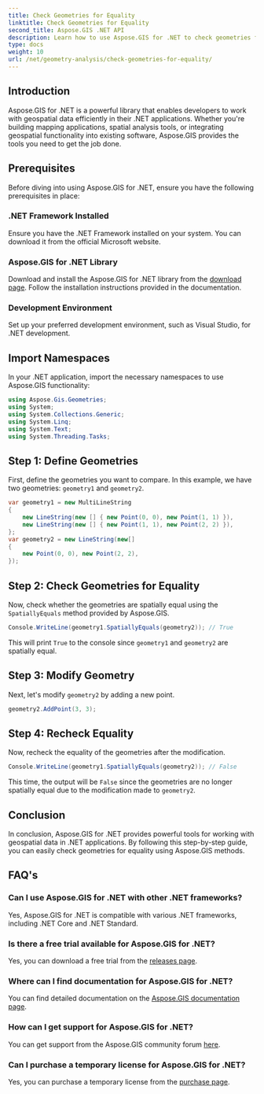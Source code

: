 ```yaml
---
title: Check Geometries for Equality
linktitle: Check Geometries for Equality
second_title: Aspose.GIS .NET API
description: Learn how to use Aspose.GIS for .NET to check geometries for equality in your .NET applications with this comprehensive tutorial.
type: docs
weight: 10
url: /net/geometry-analysis/check-geometries-for-equality/
---
```

## Introduction
Aspose.GIS for .NET is a powerful library that enables developers to work with geospatial data efficiently in their .NET applications. Whether you're building mapping applications, spatial analysis tools, or integrating geospatial functionality into existing software, Aspose.GIS provides the tools you need to get the job done.
## Prerequisites
Before diving into using Aspose.GIS for .NET, ensure you have the following prerequisites in place:
### .NET Framework Installed
Ensure you have the .NET Framework installed on your system. You can download it from the official Microsoft website.
### Aspose.GIS for .NET Library
Download and install the Aspose.GIS for .NET library from the [download page](https://releases.aspose.com/gis/net/). Follow the installation instructions provided in the documentation.
### Development Environment
Set up your preferred development environment, such as Visual Studio, for .NET development.

## Import Namespaces
In your .NET application, import the necessary namespaces to use Aspose.GIS functionality:
```csharp
using Aspose.Gis.Geometries;
using System;
using System.Collections.Generic;
using System.Linq;
using System.Text;
using System.Threading.Tasks;
```

## Step 1: Define Geometries
First, define the geometries you want to compare. In this example, we have two geometries: `geometry1` and `geometry2`.
```csharp
var geometry1 = new MultiLineString
{
    new LineString(new [] { new Point(0, 0), new Point(1, 1) }),
    new LineString(new [] { new Point(1, 1), new Point(2, 2) }),
};
var geometry2 = new LineString(new[]
{
    new Point(0, 0), new Point(2, 2),
});
```
## Step 2: Check Geometries for Equality
Now, check whether the geometries are spatially equal using the `SpatiallyEquals` method provided by Aspose.GIS.
```csharp
Console.WriteLine(geometry1.SpatiallyEquals(geometry2)); // True
```
This will print `True` to the console since `geometry1` and `geometry2` are spatially equal.
## Step 3: Modify Geometry
Next, let's modify `geometry2` by adding a new point.
```csharp
geometry2.AddPoint(3, 3);
```
## Step 4: Recheck Equality
Now, recheck the equality of the geometries after the modification.
```csharp
Console.WriteLine(geometry1.SpatiallyEquals(geometry2)); // False
```
This time, the output will be `False` since the geometries are no longer spatially equal due to the modification made to `geometry2`.

## Conclusion
In conclusion, Aspose.GIS for .NET provides powerful tools for working with geospatial data in .NET applications. By following this step-by-step guide, you can easily check geometries for equality using Aspose.GIS methods.
## FAQ's
### Can I use Aspose.GIS for .NET with other .NET frameworks?
Yes, Aspose.GIS for .NET is compatible with various .NET frameworks, including .NET Core and .NET Standard.
### Is there a free trial available for Aspose.GIS for .NET?
Yes, you can download a free trial from the [releases page](https://releases.aspose.com/).
### Where can I find documentation for Aspose.GIS for .NET?
You can find detailed documentation on the [Aspose.GIS documentation page](https://reference.aspose.com/gis/net/).
### How can I get support for Aspose.GIS for .NET?
You can get support from the Aspose.GIS community forum [here](https://forum.aspose.com/c/gis/33).
### Can I purchase a temporary license for Aspose.GIS for .NET?
Yes, you can purchase a temporary license from the [purchase page](https://purchase.aspose.com/temporary-license/).
